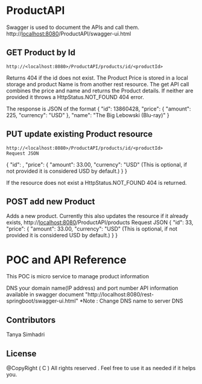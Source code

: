 ProductAPI
===================

Swagger is used to document the APIs and call them.
http://<localhost:8080>/ProductAPI/swagger-ui.html


## GET Product by Id
	http://<localhost:8080>/ProductAPI/products/id/<productId>

  Returns 404 if the id does not exist.
  The Product Price is stored in a local storage and product Name is from another rest resource. The get API call combines the price and name and returns the Product details.
  If neither are provided it throws a HttpStatus.NOT_FOUND 404 error.

  The response is JSON of the format
  {
  "id": 13860428,
  "price": {
    "amount": 225,
    "currency": "USD"
  },
  "name": "The Big Lebowski (Blu-ray)"
}

## PUT update existing Product resource
	http://<localhost:8080>/ProductAPI/products/id/<productId>
	Request JSON
  {
  "id": <productId>,
  "price": {
    "amount": 33.00,
    "currency": "USD" (This is optional, if not provided it is considered USD by default.)
  }
}

If the resource does not exist a HttpStatus.NOT_FOUND 404 is returned.

## POST add new Product
Adds a new product. Currently this also updates the resource if it already exists,
	http://<localhost:8080>/ProductAPI/products
	Request JSON
  {
  "id": 33,
  "price": {
    "amount": 33.00,
    "currency": "USD" (This is optional, if not provided it is considered USD by default.)
  }
}

# POC and API Reference
This POC is micro service to manage product information

DNS your domain name(IP address) and port number
API information available in swagger document  "http://localhost:8080/rest-springboot/swagger-ui.html"
*Note : Change DNS name to server DNS


## Contributors
Tanya Simhadri

## License
@CopyRight ( C ) All rights reserved . Feel free to use it as needed if it helps you.
